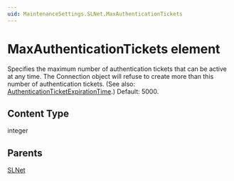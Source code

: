 ```yaml
---
uid: MaintenanceSettings.SLNet.MaxAuthenticationTickets
---
```


# MaxAuthenticationTickets element

Specifies the maximum number of authentication tickets that can be active at any time. The Connection object will refuse to create more than this number of authentication tickets. (See also: [AuthenticationTicketExpirationTime](xref:MaintenanceSettings.SLNet.AuthenticationTicketExpirationTime).) Default: 5000.

## Content Type

integer

## Parents

[SLNet](xref:MaintenanceSettings.SLNet)
